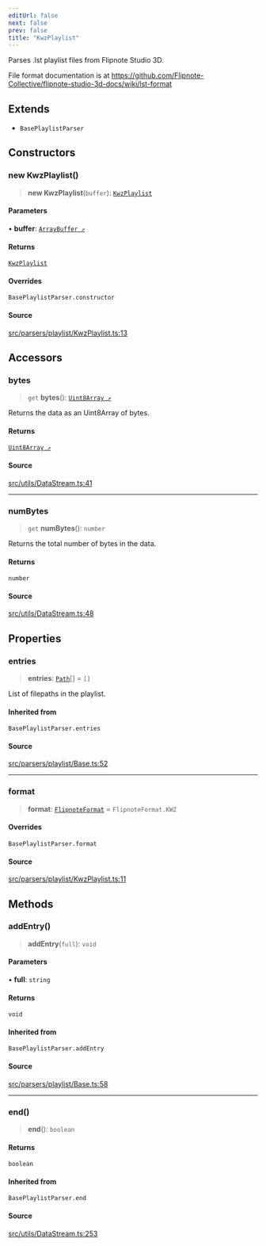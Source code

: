 ```yaml
---
editUrl: false
next: false
prev: false
title: "KwzPlaylist"
---
```


Parses .lst playlist files from Flipnote Studio 3D.

File format documentation is at https://github.com/Flipnote-Collective/flipnote-studio-3d-docs/wiki/lst-format

## Extends

- `BasePlaylistParser`

## Constructors

### new KwzPlaylist()

> **new KwzPlaylist**(`buffer`): [`KwzPlaylist`](/api/namespaces/playlist/classes/kwzplaylist/)

#### Parameters

• **buffer**: [`ArrayBuffer ↗️`]( https://developer.mozilla.org/docs/Web/JavaScript/Reference/Global_Objects/ArrayBuffer )

#### Returns

[`KwzPlaylist`](/api/namespaces/playlist/classes/kwzplaylist/)

#### Overrides

`BasePlaylistParser.constructor`

#### Source

[src/parsers/playlist/KwzPlaylist.ts:13](https://github.com/jaames/flipnote.js/blob/afe27e228e29d19d2dff33dfb324ba35dc913507/src/parsers/playlist/KwzPlaylist.ts#L13)

## Accessors

### bytes

> `get` **bytes**(): [`Uint8Array ↗️`]( https://developer.mozilla.org/docs/Web/JavaScript/Reference/Global_Objects/Uint8Array )

Returns the data as an Uint8Array of bytes.

#### Returns

[`Uint8Array ↗️`]( https://developer.mozilla.org/docs/Web/JavaScript/Reference/Global_Objects/Uint8Array )

#### Source

[src/utils/DataStream.ts:41](https://github.com/jaames/flipnote.js/blob/afe27e228e29d19d2dff33dfb324ba35dc913507/src/utils/DataStream.ts#L41)

***

### numBytes

> `get` **numBytes**(): `number`

Returns the total number of bytes in the data.

#### Returns

`number`

#### Source

[src/utils/DataStream.ts:48](https://github.com/jaames/flipnote.js/blob/afe27e228e29d19d2dff33dfb324ba35dc913507/src/utils/DataStream.ts#L48)

## Properties

### entries

> **entries**: [`Path`](/api/namespaces/playlist/interfaces/path/)[] = `[]`

List of filepaths in the playlist.

#### Inherited from

`BasePlaylistParser.entries`

#### Source

[src/parsers/playlist/Base.ts:52](https://github.com/jaames/flipnote.js/blob/afe27e228e29d19d2dff33dfb324ba35dc913507/src/parsers/playlist/Base.ts#L52)

***

### format

> **format**: [`FlipnoteFormat`](/api/enumerations/flipnoteformat/) = `FlipnoteFormat.KWZ`

#### Overrides

`BasePlaylistParser.format`

#### Source

[src/parsers/playlist/KwzPlaylist.ts:11](https://github.com/jaames/flipnote.js/blob/afe27e228e29d19d2dff33dfb324ba35dc913507/src/parsers/playlist/KwzPlaylist.ts#L11)

## Methods

### addEntry()

> **addEntry**(`full`): `void`

#### Parameters

• **full**: `string`

#### Returns

`void`

#### Inherited from

`BasePlaylistParser.addEntry`

#### Source

[src/parsers/playlist/Base.ts:58](https://github.com/jaames/flipnote.js/blob/afe27e228e29d19d2dff33dfb324ba35dc913507/src/parsers/playlist/Base.ts#L58)

***

### end()

> **end**(): `boolean`

#### Returns

`boolean`

#### Inherited from

`BasePlaylistParser.end`

#### Source

[src/utils/DataStream.ts:253](https://github.com/jaames/flipnote.js/blob/afe27e228e29d19d2dff33dfb324ba35dc913507/src/utils/DataStream.ts#L253)

